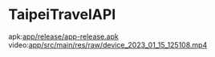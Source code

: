 # TaipeiTravelAPI
apk:[app/release/app-release.apk](https://github.com/ZenASI/TaipeiTravelAPI/blob/master/app/release/app-release.apk)<br>
video:[app/src/main/res/raw/device_2023_01_15_125108.mp4](https://github.com/ZenASI/TaipeiTravelAPI/blob/master/app/src/main/res/raw/device_2023_01_15_125108.mp4)<br>
